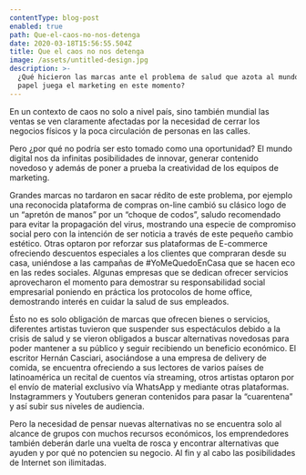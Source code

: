 ```yaml
---
contentType: blog-post
enabled: true
path: Que-el-caos-no-nos-detenga
date: 2020-03-18T15:56:55.504Z
title: Que el caos no nos detenga
image: /assets/untitled-design.jpg
description: >-
  ¿Qué hicieron las marcas ante el problema de salud que azota al mundo?¿Qué
  papel juega el marketing en este momento?
---
```

En un contexto de caos no solo a nivel país, sino también mundial las ventas se ven claramente afectadas por la necesidad de cerrar los negocios físicos y la poca circulación de personas en las calles. 

Pero ¿por qué no podría ser esto tomado como una oportunidad? El mundo digital nos da infinitas posibilidades de innovar, generar contenido novedoso y además de poner a prueba la creatividad de los equipos de marketing. 

Grandes marcas no tardaron en sacar rédito de este problema, por ejemplo una reconocida plataforma de compras on-line cambió su clásico logo de un “apretón de manos” por un “choque de codos”, saludo recomendado para evitar la propagación del virus, mostrando una especie de  compromiso social pero con la intención de ser noticia a través de este pequeño cambio estético. Otras optaron por reforzar sus plataformas de E-commerce ofreciendo descuentos especiales a los clientes que compraran desde su casa, uniéndose a las campañas de #YoMeQuedoEnCasa que se hacen eco en las redes sociales. Algunas empresas que se dedican ofrecer servicios aprovecharon el momento para demostrar su responsabilidad social empresarial poniendo en práctica los protocolos de home office, demostrando interés en cuidar la salud de sus empleados. 

Ésto no es solo obligación de  marcas que ofrecen bienes o servicios, diferentes artistas tuvieron que suspender sus espectáculos debido a la crisis de salud y se vieron obligados a buscar alternativas novedosas para poder mantener a su público y seguir recibiendo un beneficio económico. El escritor Hernán Casciari, asociándose a una empresa de delivery de comida, se encuentra ofreciendo a sus lectores de varios países de latinoamérica un recital de cuentos vía streaming, otros artistas optaron por el envío de material exclusivo vía WhatsApp y mediante otras plataformas. Instagrammers y Youtubers generan contenidos para pasar la “cuarentena” y así subir sus niveles de audiencia. 

Pero la necesidad de pensar nuevas alternativas no se encuentra solo al alcance de grupos con muchos recursos económicos, los emprendedores también deberán darle una vuelta de rosca y encontrar alternativas que ayuden y por qué no potencien su negocio. Al fin y al cabo las posibilidades de Internet son ilimitadas.
